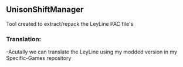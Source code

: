 ## UnisonShiftManager
Tool created to extract/repack the LeyLine PAC file's

### Translation:
-Acutally we can translate the LeyLine using my modded version in my Specific-Games repository
